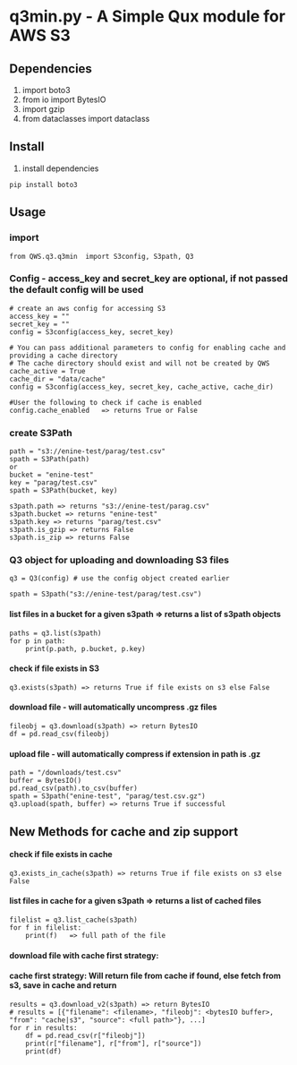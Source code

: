 # q3min.py - A Simple Qux module for AWS S3

## Dependencies
1. import boto3
2. from io import BytesIO
3. import gzip
4. from dataclasses import dataclass

## Install
1. install dependencies
```
pip install boto3
```
## Usage

### import
```
from QWS.q3.q3min  import S3config, S3path, Q3
```

### Config - access_key and secret_key are optional, if not passed the default config will be used
```
# create an aws config for accessing S3
access_key = ""
secret_key = ""
config = S3config(access_key, secret_key)

# You can pass additional parameters to config for enabling cache and providing a cache directory
# The cache directory should exist and will not be created by QWS
cache_active = True
cache_dir = "data/cache"
config = S3config(access_key, secret_key, cache_active, cache_dir)

#User the following to check if cache is enabled
config.cache_enabled   => returns True or False

```
### create S3Path
```
path = "s3://enine-test/parag/test.csv"
spath = S3Path(path)
or 
bucket = "enine-test"
key = "parag/test.csv"
spath = S3Path(bucket, key)

s3path.path => returns "s3://enine-test/parag.csv"
s3path.bucket => returns "enine-test"
s3path.key => returns "parag/test.csv"
s3path.is_gzip => returns False
s3path.is_zip => returns False
```

### Q3 object for uploading and downloading S3 files
```
q3 = Q3(config) # use the config object created earlier

spath = S3path("s3://enine-test/parag/test.csv")
```

#### list files in a bucket for a given s3path => returns a list of s3path objects
```
paths = q3.list(s3path)
for p in path:
    print(p.path, p.bucket, p.key)
```

#### check if file exists in S3
```
q3.exists(s3path) => returns True if file exists on s3 else False
```

#### download file - will automatically uncompress .gz files
```
fileobj = q3.download(s3path) => return BytesIO
df = pd.read_csv(fileobj)
```

#### upload file - will automatically compress if extension in path is .gz
```
path = "/downloads/test.csv"
buffer = BytesIO()
pd.read_csv(path).to_csv(buffer)
spath = S3path("enine-test", "parag/test.csv.gz")
q3.upload(spath, buffer) => returns True if successful

```

## New Methods for cache and zip support

#### check if file exists in cache

```
q3.exists_in_cache(s3path) => returns True if file exists on s3 else False
```

#### list files in cache for a given s3path => returns a list of cached files
```
filelist = q3.list_cache(s3path)
for f in filelist:
    print(f)   => full path of the file
```

#### download file with cache first strategy: 
#### cache first strategy: Will return file from cache if found, else fetch from s3, save in cache and return
```
results = q3.download_v2(s3path) => return BytesIO
# results = [{"filename": <filename>, "fileobj": <bytesIO buffer>, "from": "cache|s3", "source": <full path>"}, ...]
for r in results:
    df = pd.read_csv(r["fileobj"])
    print(r["filename"], r["from"], r["source"])
    print(df)
```